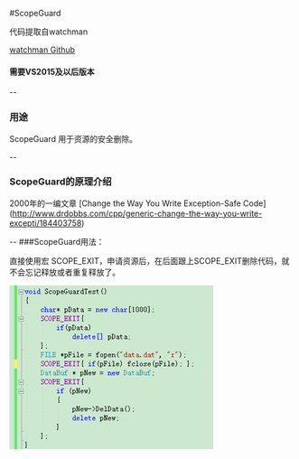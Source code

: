 
#ScopeGuard

代码提取自watchman

[watchman Github](https://github.com/facebook/watchman/)

####  需要VS2015及以后版本

--
### 用途
ScopeGuard 用于资源的安全删除。

--
### ScopeGuard的原理介绍
2000年的一编文章
[Change the Way You Write Exception-Safe Code]
(http://www.drdobbs.com/cpp/generic-change-the-way-you-write-excepti/184403758)

--
###ScopeGuard用法：

直接使用宏  SCOPE_EXIT，申请资源后，在后面跟上SCOPE_EXIT删除代码，就不会忘记释放或者重复释放了。

![ScreenShot](ScreenShot.png)

















